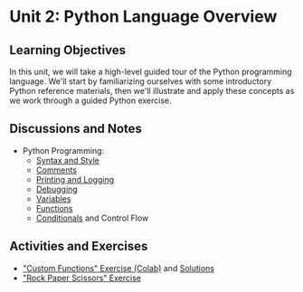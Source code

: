# Unit 2: Python Language Overview

## Learning Objectives

In this unit, we will take a high-level guided tour of the Python programming language. We'll start by familiarizing ourselves with some introductory Python reference materials, then we'll illustrate and apply these concepts as we work through a guided Python exercise.

## Discussions and Notes

  + Python Programming:
    + [Syntax and Style](/notes/python/syntax-and-style.md)
    + [Comments](/notes/python/comments.md)
    + [Printing and Logging](/notes/python/printing.md)
    + [Debugging](/notes/python/debugging.md)
    + [Variables](/notes/python/variables.md)
    + [Functions](/notes/python/functions.md)
    + [Conditionals](/notes/python/control-flow.md) and Control Flow

## Activities and Exercises

  + ["Custom Functions" Exercise (Colab)](https://colab.research.google.com/drive/1fyJb4kJ3YDYjV7llYL-TGhad09UJT3Mm?usp=sharing) and [Solutions](/exercises/custom-functions/Custom_Functions_Exercise.ipynb)
  + ["Rock Paper Scissors" Exercise](/exercises/rock-paper-scissors/README.md)
